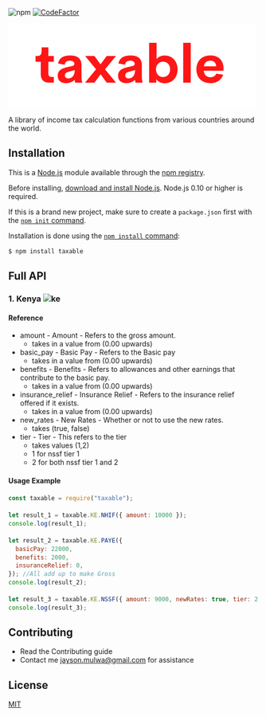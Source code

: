 ![npm](https://img.shields.io/npm/v/taxable?color=green&label=taxable)
[![CodeFactor](https://www.codefactor.io/repository/github/jaysonmulwa/taxable/badge)](https://www.codefactor.io/repository/github/jaysonmulwa/taxable)

[![Logo](assets/taxable.png)](https://github.com/jaysonmulwa/taxable/)



A library of income tax calculation functions from various countries around the world.

## Installation

This is a [Node.js](https://nodejs.org/en/) module available through the
[npm registry](https://www.npmjs.com/).

Before installing, [download and install Node.js](https://nodejs.org/en/download/).
Node.js 0.10 or higher is required.

If this is a brand new project, make sure to create a `package.json` first with
the [`npm init` command](https://docs.npmjs.com/creating-a-package-json-file).

Installation is done using the
[`npm install` command](https://docs.npmjs.com/getting-started/installing-npm-packages-locally):

```bash
$ npm install taxable
```

## Full API

### 1. Kenya <img src="https://static.dwcdn.net/css/flag-icons/flags/4x3/ke.svg" alt="ke" height="15">

#### Reference

- amount - Amount - Refers to the gross amount.
  - takes in a value from (0.00 upwards)
- basic_pay - Basic Pay - Refers to the Basic pay
  - takes in a value from (0.00 upwards)
- benefits - Benefits - Refers to allowances and other earnings that contribute to the basic pay.
  - takes in a value from (0.00 upwards)
- insurance_relief - Insurance Relief - Refers to the insurance relief offered if it exists.
  - takes in a value from (0.00 upwards)
- new_rates - New Rates - Whether or not to use the new rates.
  - takes (true, false)
- tier - Tier - This refers to the tier
  - takes values (1,2)
  - 1 for nssf tier 1
  - 2 for both nssf tier 1 and 2

#### Usage Example

```js
const taxable = require("taxable");

let result_1 = taxable.KE.NHIF({ amount: 10000 });
console.log(result_1);

let result_2 = taxable.KE.PAYE({
  basicPay: 22000,
  benefits: 2000,
  insuranceRelief: 0,
}); //All add up to make Gross
console.log(result_2);

let result_3 = taxable.KE.NSSF({ amount: 9000, newRates: true, tier: 2 }); //Amount is Gross Pay or Pensionable amount
console.log(result_3);
```

## Contributing

- Read the Contributing guide
- Contact me jayson.mulwa@gmail.com for assistance

## License

[MIT](LICENSE)
